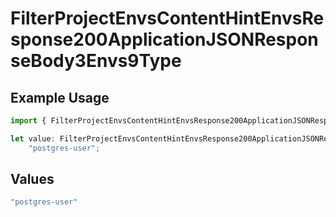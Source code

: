 # FilterProjectEnvsContentHintEnvsResponse200ApplicationJSONResponseBody3Envs9Type

## Example Usage

```typescript
import { FilterProjectEnvsContentHintEnvsResponse200ApplicationJSONResponseBody3Envs9Type } from "@simplesagar/vercel/models/filterprojectenvsop.js";

let value: FilterProjectEnvsContentHintEnvsResponse200ApplicationJSONResponseBody3Envs9Type =
    "postgres-user";
```

## Values

```typescript
"postgres-user"
```